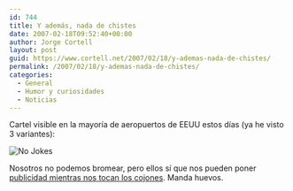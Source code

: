 ```yaml
---
id: 744
title: Y además, nada de chistes
date: 2007-02-18T09:52:40+00:00
author: Jorge Cortell
layout: post
guid: https://www.cortell.net/2007/02/18/y-ademas-nada-de-chistes/
permalink: /2007/02/18/y-ademas-nada-de-chistes/
categories:
  - General
  - Humor y curiosidades
  - Noticias
---
```

Cartel visible en la mayorí­a de aeropuertos de EEUU estos dí­as (ya he visto 3 variantes):

![No Jokes](https://blog.michaelsch.ch/no_jokes_please.jpg "No Jokes")

Nosotros no podemos bromear, pero ellos sí­ que nos pueden poner <a target="_blank" title="Ads" href="https://www.forbes.com/security/2007/01/10/securitypoint-rolodex-advertising-tech-security_cx_ll_0110tsa.html">publicidad mientras nos tocan los cojones</a>. Manda huevos.